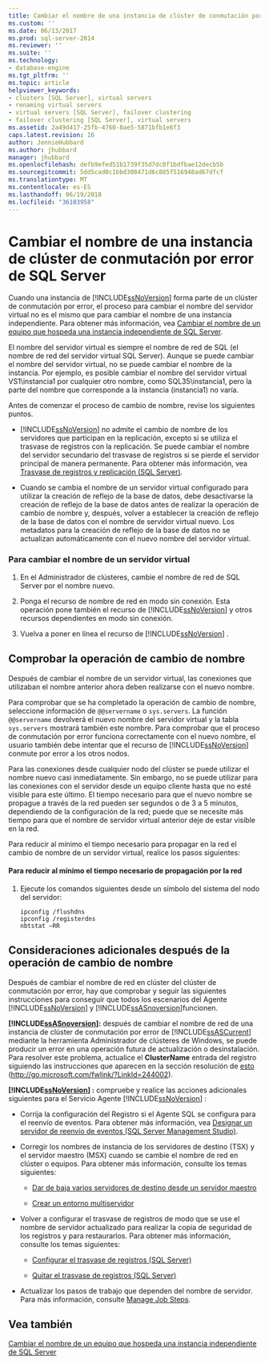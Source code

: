 ```yaml
---
title: Cambiar el nombre de una instancia de clúster de conmutación por error de SQL Server | Microsoft Docs
ms.custom: ''
ms.date: 06/13/2017
ms.prod: sql-server-2014
ms.reviewer: ''
ms.suite: ''
ms.technology:
- database-engine
ms.tgt_pltfrm: ''
ms.topic: article
helpviewer_keywords:
- clusters [SQL Server], virtual servers
- renaming virtual servers
- virtual servers [SQL Server], failover clustering
- failover clustering [SQL Server], virtual servers
ms.assetid: 2a49d417-25fb-4760-8ae5-5871bfb1e6f3
caps.latest.revision: 16
author: JennieHubbard
ms.author: jhubbard
manager: jhubbard
ms.openlocfilehash: defb9efed51b1739f35d7dc8f1bdfbae12decb5b
ms.sourcegitcommit: 5dd5cad0c1bbd308471d6c885f516948ad67dfcf
ms.translationtype: MT
ms.contentlocale: es-ES
ms.lasthandoff: 06/19/2018
ms.locfileid: "36103958"
---
```

# <a name="rename-a-sql-server-failover-cluster-instance"></a>Cambiar el nombre de una instancia de clúster de conmutación por error de SQL Server
  Cuando una instancia de [!INCLUDE[ssNoVersion](../../../includes/ssnoversion-md.md)] forma parte de un clúster de conmutación por error, el proceso para cambiar el nombre del servidor virtual no es el mismo que para cambiar el nombre de una instancia independiente. Para obtener más información, vea [Cambiar el nombre de un equipo que hospeda una instancia independiente de SQL Server](../../../database-engine/install-windows/rename-a-computer-that-hosts-a-stand-alone-instance-of-sql-server.md).  
  
 El nombre del servidor virtual es siempre el nombre de red de SQL (el nombre de red del servidor virtual SQL Server). Aunque se puede cambiar el nombre del servidor virtual, no se puede cambiar el nombre de la instancia. Por ejemplo, es posible cambiar el nombre del servidor virtual VS1\instancia1 por cualquier otro nombre, como SQL35\instancia1, pero la parte del nombre que corresponde a la instancia (instancia1) no varía.  
  
 Antes de comenzar el proceso de cambio de nombre, revise los siguientes puntos.  
  
-   [!INCLUDE[ssNoVersion](../../../includes/ssnoversion-md.md)] no admite el cambio de nombre de los servidores que participan en la replicación, excepto si se utiliza el trasvase de registros con la replicación. Se puede cambiar el nombre del servidor secundario del trasvase de registros si se pierde el servidor principal de manera permanente. Para obtener más información, vea [Trasvase de registros y replicación &#40;SQL Server&#41;](../../../database-engine/log-shipping/log-shipping-and-replication-sql-server.md).  
  
-   Cuando se cambia el nombre de un servidor virtual configurado para utilizar la creación de reflejo de la base de datos, debe desactivarse la creación de reflejo de la base de datos antes de realizar la operación de cambio de nombre y, después, volver a establecer la creación de reflejo de la base de datos con el nombre de servidor virtual nuevo. Los metadatos para la creación de reflejo de la base de datos no se actualizan automáticamente con el nuevo nombre del servidor virtual.  
  
### <a name="to-rename-a-virtual-server"></a>Para cambiar el nombre de un servidor virtual  
  
1.  En el Administrador de clústeres, cambie el nombre de red de SQL Server por el nombre nuevo.  
  
2.  Ponga el recurso de nombre de red en modo sin conexión. Esta operación pone también el recurso de [!INCLUDE[ssNoVersion](../../../includes/ssnoversion-md.md)] y otros recursos dependientes en modo sin conexión.  
  
3.  Vuelva a poner en línea el recurso de [!INCLUDE[ssNoVersion](../../../includes/ssnoversion-md.md)] .  
  
## <a name="verify-the-renaming-operation"></a>Comprobar la operación de cambio de nombre  
 Después de cambiar el nombre de un servidor virtual, las conexiones que utilizaban el nombre anterior ahora deben realizarse con el nuevo nombre.  
  
 Para comprobar que se ha completado la operación de cambio de nombre, seleccione información de `@@servername` o `sys.servers`. La función `@@servername` devolverá el nuevo nombre del servidor virtual y la tabla `sys.servers` mostrará también este nombre. Para comprobar que el proceso de conmutación por error funciona correctamente con el nuevo nombre, el usuario también debe intentar que el recurso de [!INCLUDE[ssNoVersion](../../../includes/ssnoversion-md.md)] conmute por error a los otros nodos.  
  
 Para las conexiones desde cualquier nodo del clúster se puede utilizar el nombre nuevo casi inmediatamente. Sin embargo, no se puede utilizar para las conexiones con el servidor desde un equipo cliente hasta que no esté visible para este último. El tiempo necesario para que el nuevo nombre se propague a través de la red pueden ser segundos o de 3 a 5 minutos, dependiendo de la configuración de la red; puede que se necesite más tiempo para que el nombre de servidor virtual anterior deje de estar visible en la red.  
  
 Para reducir al mínimo el tiempo necesario para propagar en la red el cambio de nombre de un servidor virtual, realice los pasos siguientes:  
  
#### <a name="to-minimize-network-propagation-delay"></a>Para reducir al mínimo el tiempo necesario de propagación por la red  
  
1.  Ejecute los comandos siguientes desde un símbolo del sistema del nodo del servidor:  
  
    ```  
    ipconfig /flushdns  
    ipconfig /registerdns  
    nbtstat –RR  
    ```  
  
## <a name="additional-considerations-after-the-renaming-operation"></a>Consideraciones adicionales después de la operación de cambio de nombre  
 Después de cambiar el nombre de red en clúster del clúster de conmutación por error, hay que comprobar y seguir las siguientes instrucciones para conseguir que todos los escenarios del Agente [!INCLUDE[ssNoVersion](../../../includes/ssnoversion-md.md)] y [!INCLUDE[ssASnoversion](../../../includes/ssasnoversion-md.md)]funcionen.  
  
 **[!INCLUDE[ssASnoversion](../../../includes/ssasnoversion-md.md)]:** después de cambiar el nombre de red de una instancia de clúster de conmutación por error de [!INCLUDE[ssASCurrent](../../../includes/ssascurrent-md.md)] mediante la herramienta Administrador de clústeres de Windows, se puede producir un error en una operación futura de actualización o desinstalación. Para resolver este problema, actualice el **ClusterName** entrada del registro siguiendo las instrucciones que aparecen en la sección resolución de [esto](http://go.microsoft.com/fwlink/?LinkId=244002) (http://go.microsoft.com/fwlink/?LinkId=244002).  
  
 **[!INCLUDE[ssNoVersion](../../../includes/ssnoversion-md.md)] :** compruebe y realice las acciones adicionales siguientes para el Servicio Agente [!INCLUDE[ssNoVersion](../../../includes/ssnoversion-md.md)] :  
  
-   Corrija la configuración del Registro si el Agente SQL se configura para el reenvío de eventos. Para obtener más información, vea [Designar un servidor de reenvío de eventos &#40;SQL Server Management Studio&#41;](../../../ssms/agent/designate-an-events-forwarding-server-sql-server-management-studio.md).  
  
-   Corregir los nombres de instancia de los servidores de destino (TSX) y el servidor maestro (MSX) cuando se cambie el nombre de red en clúster o equipos. Para obtener más información, consulte los temas siguientes:  
  
    -   [Dar de baja varios servidores de destino desde un servidor maestro](../../../ssms/agent/defect-multiple-target-servers-from-a-master-server.md)  
  
    -   [Crear un entorno multiservidor](../../../ssms/agent/create-a-multiserver-environment.md)  
  
-   Volver a configurar el trasvase de registros de modo que se use el nombre de servidor actualizado para realizar la copia de seguridad de los registros y para restaurarlos. Para obtener más información, consulte los temas siguientes:  
  
    -   [Configurar el trasvase de registros &#40;SQL Server&#41;](../../../database-engine/log-shipping/configure-log-shipping-sql-server.md)  
  
    -   [Quitar el trasvase de registros &#40;SQL Server&#41;](../../../database-engine/log-shipping/remove-log-shipping-sql-server.md)  
  
-   Actualizar los pasos de trabajo que dependen del nombre de servidor. Para más información, consulte [Manage Job Steps](../../../ssms/agent/manage-job-steps.md).  
  
## <a name="see-also"></a>Vea también  
 [Cambiar el nombre de un equipo que hospeda una instancia independiente de SQL Server](../../../database-engine/install-windows/rename-a-computer-that-hosts-a-stand-alone-instance-of-sql-server.md)  
  
  